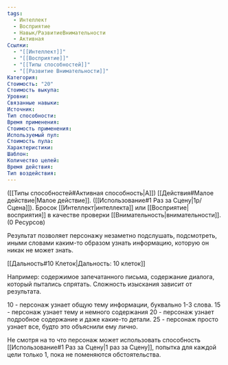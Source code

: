 ```yaml
---
tags:
  - Интеллект
  - Восприятие
  - Навык/РазвитиеВнимательности
  - Активная
Ссылки:
  - "[[Интеллект]]"
  - "[[Восприятие]]"
  - "[[Типы способностей]]"
  - "[[Развитие Внимательности]]"
Категория: 
Стоимость: "20"
Стоимость выкупа:
Уровни:
Связанные навыки:
Источник:
Тип способности:
Время применения:
Стоимость применения:
Используемый пул:
Стоимость пула:
Характеристики:
Шаблон:
Количество целей:
Время действия:
Тип воздействия:
---
```

([[Типы способностей#Активная способность|А]]) [[Действия#Малое действие|Малое действие]]. ([[Использование#1 Раз за Сцену|1р/Сцена]]). Бросок [[Интеллект|интеллекта]] или [[Восприятие|восприятия]] в качестве проверки [[Внимательность|внимательности]]. (0 Ресурсов)

Результат позволяет персонажу незаметно подслушать, подсмотреть, иными словами каким-то образом узнать информацию, которую он никак не может знать.

[[Дальность#10 Клеток|Дальность: 10 клеток]]

Например: содержимое запечатанного письма, содержание диалога, который пытались спрятать. Сложность изыскания зависит от результата. 

10 - персонаж узнает общую тему информации, буквально 1-3 слова.
15 - персонаж узнает тему и немного содержания
20 - персонаж узнает подробное содержание и даже какие-то детали.
25 - персонаж просто узнает все, будто это объяснили ему лично. 

Не смотря на то что персонаж может использовать способность [[Использование#1 Раз за Сцену|1 раз за Сцену]], попытка для каждой цели только 1, пока не поменяются обстоятельства. 